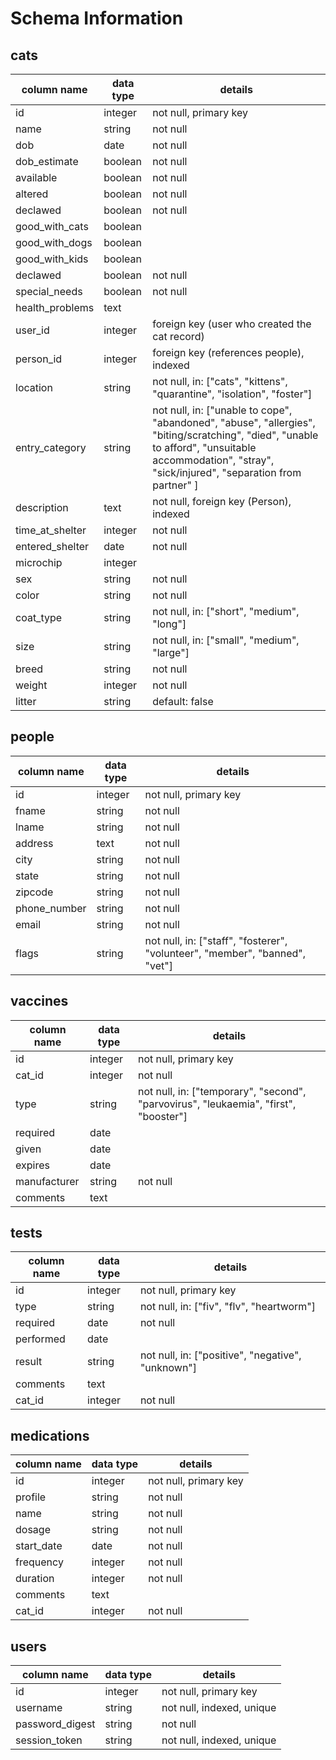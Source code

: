 # Schema Information

## cats
column name | data type | details
------------|-----------|-----------------------
id          | integer   | not null, primary key
name        | string    | not null
dob         | date      | not null
dob_estimate         | boolean      | not null
available         | boolean | not null
altered         | boolean | not null
declawed         | boolean | not null
good_with_cats         | boolean |
good_with_dogs         | boolean |
good_with_kids         | boolean |
declawed         | boolean | not null
special_needs         | boolean | not null
health_problems         | text |
user_id    | integer   | foreign key (user who created the cat record)
person_id    | integer   | foreign key (references people), indexed
location | string   | not null, in: ["cats", "kittens", "quarantine", "isolation", "foster"]
entry_category | string | not null, in: ["unable to cope", "abandoned", "abuse", "allergies", "biting/scratching", "died", "unable to afford", "unsuitable accommodation", "stray", "sick/injured", "separation from partner" ]
description | text   | not null, foreign key (Person), indexed
time_at_shelter    | integer   | not null
entered_shelter    | date   | not null
microchip    | integer   |
sex    | string   | not null
color    | string   | not null
coat_type    | string   | not null, in: ["short", "medium", "long"]
size    | string   | not null, in: ["small", "medium", "large"]
breed    | string   | not null
weight    | integer   | not null
litter    | string   |  default: false

## people
column name | data type | details
------------|-----------|-----------------------
id          | integer   | not null, primary key
fname       | string   | not null
lname       | string    | not null
address | text    | not null
city | string    | not null
state | string    | not null
zipcode | string    | not null
phone_number | string    | not null
email | string    | not null
flags | string    | not null, in: ["staff", "fosterer", "volunteer", "member", "banned", "vet"]

## vaccines
column name | data type | details
------------|-----------|-----------------------
id          | integer   | not null, primary key
cat_id | integer | not null
type | string   | not null, in: ["temporary", "second", "parvovirus", "leukaemia", "first", "booster"]
required       | date    |
given | date    |
expires | date    |
manufacturer | string    | not null
comments | text    |

## tests
column name | data type | details
------------|-----------|-----------------------
id          | integer   | not null, primary key
type | string   | not null, in: ["fiv", "flv", "heartworm"]
required       | date    | not null
performed | date    |
result | string    | not null, in: ["positive", "negative", "unknown"]
comments | text    |
cat_id | integer | not null

## medications
column name | data type | details
------------|-----------|-----------------------
id          | integer   | not null, primary key
profile | string   | not null
name       | string    | not null
dosage | string    | not null
start_date | date    | not null
frequency | integer    | not null
duration | integer    | not null
comments | text    |
cat_id | integer | not null

## users
column name     | data type | details
----------------|-----------|-----------------------
id              | integer   | not null, primary key
username        | string    | not null, indexed, unique
password_digest | string    | not null
session_token   | string    | not null, indexed, unique
